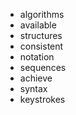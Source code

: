 - algorithms
- available
- structures
- consistent
- notation
- sequences
- achieve
- syntax
- keystrokes